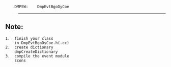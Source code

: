         DMPSW:    DmpEvtBgoDyCoe
>--------------------------------------------

Note:
-------------
    1.  finish your class
        in DmpEvtBgoDyCoe.h(.cc)
    2.  create dictionary
        dmpCreateDictionary
    3.  compile the event module
        scons
